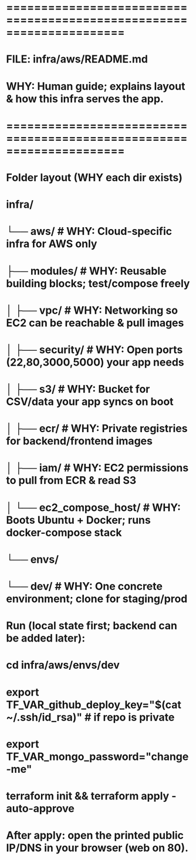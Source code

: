 # =====================================================================
# FILE: infra/aws/README.md
# WHY: Human guide; explains layout & how this infra serves the app.
# =====================================================================
# Folder layout (WHY each dir exists)
#
# infra/
# └── aws/                           # WHY: Cloud-specific infra for AWS only
#     ├── modules/                   # WHY: Reusable building blocks; test/compose freely
#     │   ├── vpc/                   # WHY: Networking so EC2 can be reachable & pull images
#     │   ├── security/              # WHY: Open ports (22,80,3000,5000) your app needs
#     │   ├── s3/                    # WHY: Bucket for CSV/data your app syncs on boot
#     │   ├── ecr/                   # WHY: Private registries for backend/frontend images
#     │   ├── iam/                   # WHY: EC2 permissions to pull from ECR & read S3
#     │   └── ec2_compose_host/      # WHY: Boots Ubuntu + Docker; runs docker-compose stack
#     └── envs/
#         └── dev/                   # WHY: One concrete environment; clone for staging/prod
#
# Run (local state first; backend can be added later):
#   cd infra/aws/envs/dev
#   export TF_VAR_github_deploy_key="$(cat ~/.ssh/id_rsa)"   # if repo is private
#   export TF_VAR_mongo_password="change-me"
#   terraform init && terraform apply -auto-approve
#
# After apply: open the printed public IP/DNS in your browser (web on 80).
